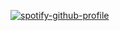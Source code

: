 [![spotify-github-profile](https://spotify-github-profile.kittinanx.com/api/view?uid=31t7plo7q7bebvbme3cnife2sk4q&cover_image=true&theme=default&show_offline=false&background_color=121212&interchange=true&bar_color_cover=false)](https://github.com/kittinan/spotify-github-profile)
